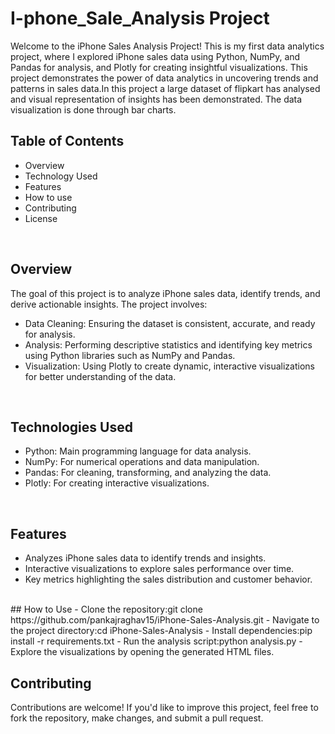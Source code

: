 # I-phone_Sale_Analysis Project
Welcome to the iPhone Sales Analysis Project! This is my first data analytics project, where I explored iPhone sales data using Python, NumPy, and Pandas for analysis, and Plotly for creating insightful visualizations. This project demonstrates the power of data analytics in uncovering trends and patterns in sales data.In this project a large dataset of flipkart has analysed and visual representation of insights has been demonstrated. The data visualization is done through bar charts.
<br>

## Table of Contents
* Overview
* Technology Used
* Features
* How to use
* Contributing
* License
<br>

## Overview
The goal of this project is to analyze iPhone sales data, identify trends, and derive actionable insights. The project involves:
- Data Cleaning: Ensuring the dataset is consistent, accurate, and ready for analysis.
- Analysis: Performing descriptive statistics and identifying key metrics using Python libraries such as NumPy and Pandas.
- Visualization: Using Plotly to create dynamic, interactive visualizations for better understanding of the data.
<br>

## Technologies Used
- Python: Main programming language for data analysis.
- NumPy: For numerical operations and data manipulation.
- Pandas: For cleaning, transforming, and analyzing the data.
- Plotly: For creating interactive visualizations.
<br>

## Features
- Analyzes iPhone sales data to identify trends and insights.
- Interactive visualizations to explore sales performance over time.
- Key metrics highlighting the sales distribution and customer behavior.
<br>
## How to Use
- Clone the repository:git clone https://github.com/pankajraghav15/iPhone-Sales-Analysis.git
- Navigate to the project directory:cd iPhone-Sales-Analysis
- Install dependencies:pip install -r requirements.txt
- Run the analysis script:python analysis.py
- Explore the visualizations by opening the generated HTML files.
<br>

## Contributing
Contributions are welcome! If you'd like to improve this project, feel free to fork the repository, make changes, and submit a pull request.
<br>



